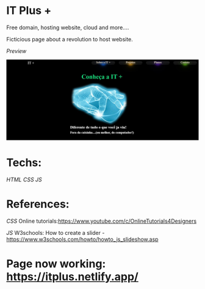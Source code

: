 # IT Plus + 

Free domain, hosting website, cloud and more....

Ficticious page about a revolution to host website.

*Preview*

<img src="images/Preview.jpg" alt="Preview">

# Techs:

*HTML*
*CSS*
*JS*

# References:

*CSS*
Online tutorials:https://www.youtube.com/c/OnlineTutorials4Designers

*JS*
W3schools: How to create a slider - https://www.w3schools.com/howto/howto_js_slideshow.asp


# Page now working: https://itplus.netlify.app/ 

